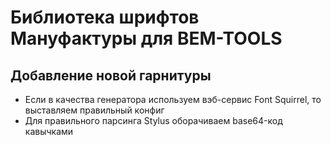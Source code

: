 # Библиотека шрифтов Мануфактуры для BEM-TOOLS


## Добавление новой гарнитуры ##
* Если в качества генератора используем вэб-сервис Font Squirrel, то выставляем правильный конфиг
* Для правильного парсинга Stylus оборачиваем base64-код кавычками